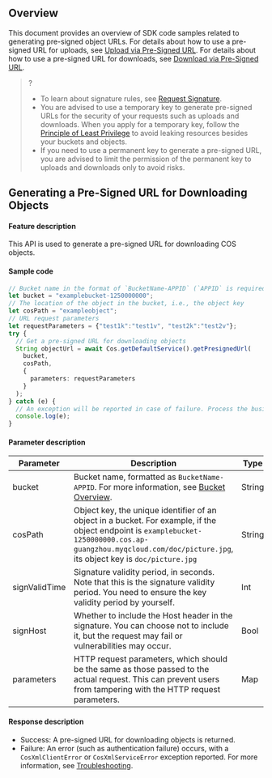 ## Overview

This document provides an overview of SDK code samples related to generating pre-signed object URLs.
For details about how to use a pre-signed URL for uploads, see [Upload via Pre-Signed URL](https://intl.cloud.tencent.com/document/product/436/14114). For details about how to use a pre-signed URL for downloads, see [Download via Pre-Signed URL](https://intl.cloud.tencent.com/document/product/436/14116).

>?
> - To learn about signature rules, see [Request Signature](https://www.tencentcloud.com/document/product/436/7778).
> - You are advised to use a temporary key to generate pre-signed URLs for the security of your requests such as uploads and downloads. When you apply for a temporary key, follow the [Principle of Least Privilege](https://www.tencentcloud.com/document/product/436/32972) to avoid leaking resources besides your buckets and objects.
> - If you need to use a permanent key to generate a pre-signed URL, you are advised to limit the permission of the permanent key to uploads and downloads only to avoid risks.
> 

## Generating a Pre-Signed URL for Downloading Objects

#### Feature description

This API is used to generate a pre-signed URL for downloading COS objects.

#### Sample code

```ts
// Bucket name in the format of `BucketName-APPID` (`APPID` is required), which can be viewed in the COS console at https://console.cloud.tencent.com/cos5/bucket.
let bucket = "examplebucket-1250000000";
// The location of the object in the bucket, i.e., the object key
let cosPath = "exampleobject";
// URL request parameters
let requestParameters = {"test1k":"test1v", "test2k":"test2v"};
try {
  // Get a pre-signed URL for downloading objects
  String objectUrl = await Cos.getDefaultService().getPresignedUrl(
    bucket, 
    cosPath, 
    {
      parameters: requestParameters
    }
  );
} catch (e) {
  // An exception will be reported in case of failure. Process the business logic accordingly.
  console.log(e);
}
```

#### Parameter description

| Parameter | Description | Type | Required |
| ---------- | ------------------------------------------------------------ | ------ | ------ |
| bucket | Bucket name, formatted as `BucketName-APPID`. For more information, see [Bucket Overview](https://www.tencentcloud.com/document/product/436/13312). | String |Yes |
| cosPath | Object key, the unique identifier of an object in a bucket. For example, if the object endpoint is `examplebucket-1250000000.cos.ap-guangzhou.myqcloud.com/doc/picture.jpg`, its object key is `doc/picture.jpg` | String | Yes |
| signValidTime | Signature validity period, in seconds. Note that this is the signature validity period. You need to ensure the key validity period by yourself. | Int | No |
| signHost | Whether to include the Host header in the signature. You can choose not to include it, but the request may fail or vulnerabilities may occur. | Bool | No |
| parameters | HTTP request parameters, which should be the same as those passed to the actual request. This can prevent users from tampering with the HTTP request parameters. | Map | No |

#### Response description

- Success: A pre-signed URL for downloading objects is returned.
- Failure: An error (such as authentication failure) occurs, with a `CosXmlClientError` or `CosXmlServiceError` exception reported. For more information, see [Troubleshooting](https://www.tencentcloud.com/document/product/436/53970).
